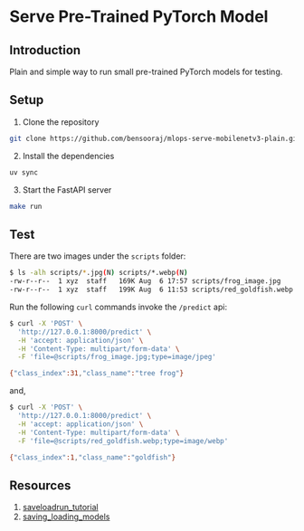 # Serve Pre-Trained PyTorch Model

## Introduction

Plain and simple way to run small pre-trained PyTorch models for testing.

## Setup

1. Clone the repository

```sh
git clone https://github.com/bensooraj/mlops-serve-mobilenetv3-plain.git
```

2. Install the dependencies

```sh
uv sync
```

3. Start the FastAPI server

```sh
make run
```

## Test

There are two images under the `scripts` folder:

```sh
$ ls -alh scripts/*.jpg(N) scripts/*.webp(N)          
-rw-r--r--  1 xyz  staff   169K Aug  6 17:57 scripts/frog_image.jpg
-rw-r--r--  1 xyz  staff   199K Aug  6 11:53 scripts/red_goldfish.webp
```

Run the following `curl` commands invoke the `/predict` api:

```sh
$ curl -X 'POST' \
  'http://127.0.0.1:8000/predict' \
  -H 'accept: application/json' \
  -H 'Content-Type: multipart/form-data' \
  -F 'file=@scripts/frog_image.jpg;type=image/jpeg'

{"class_index":31,"class_name":"tree frog"}
```

and,

```sh
$ curl -X 'POST' \
  'http://127.0.0.1:8000/predict' \
  -H 'accept: application/json' \
  -H 'Content-Type: multipart/form-data' \
  -F 'file=@scripts/red_goldfish.webp;type=image/webp'

{"class_index":1,"class_name":"goldfish"}
```

## Resources

1. [saveloadrun_tutorial](https://docs.pytorch.org/tutorials/beginner/basics/saveloadrun_tutorial.html)
2. [saving_loading_models](https://docs.pytorch.org/tutorials/beginner/saving_loading_models.html)
